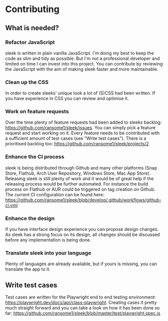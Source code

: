 # Contributing

## What is needed?

### Refactor JavaScript
sleek is written in plain vanilla JavaScript. I'm doing my best to keep the code as slim and tidy as possible. But I'm not a professional developer and limited on time I can invest into this project. You can contribute by reviewing the JavaScript with the aim of making sleek faster and more maintainable.

### Clean up the CSS
In order to create sleeks' unique look a lot of (S)CSS had been written. If you have experience in CSS you can review and optimise it.

### Work on feature requests
Over the time plenty of feature requests had been added to sleeks backlog: https://github.com/ransome1/sleek/issues. You can simply pick a feature request and start working on it. Every feature needs to be contributed with a sufficient amount of test cases (see "Write test cases"). There is a prioritised backlog too: https://github.com/ransome1/sleek/projects/2

### Enhance the CI process
sleek is being distributed through Github and many other platforms (Snap Store, Flathub, Arch User Repository, Windows Store, Mac App Store). Releasing sleek is still plenty of work and it would be of great help if the releasing process would be further automated. For instance the build process on Flathub or AUR could be triggered on tag creation on Github. The current CI configuration can be found here: https://github.com/ransome1/sleek/blob/develop/.github/workflows/github-ci.yml

### Enhance the design
If you have interface design experience you can propose design changes. As sleek has a strong focus on its design, all changes should be discussed before any implementation is being done.

### Translate sleek into your language
Plenty of languages are already available, but if yours is missing, you can translate the app to it.

## Write test cases
Test cases are written for the Playwright end to end testing environment: https://playwright.dev/docs/api/class-playwright. Creating cases it pretty much straight forward and you can take a look on how it has been done so far: https://github.com/ransome1/sleek/blob/master/test/playwright.spec.js